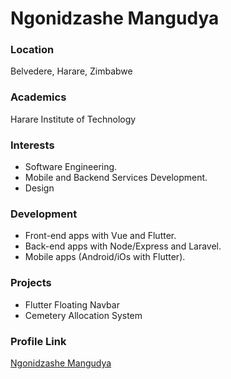 # Ngonidzashe Mangudya

### Location

Belvedere, Harare, Zimbabwe

### Academics

Harare Institute of Technology

### Interests

- Software Engineering.
- Mobile and Backend Services Development.
- Design

### Development

- Front-end apps with Vue and Flutter.
- Back-end apps with Node/Express and Laravel.
- Mobile apps (Android/iOs with Flutter).

### Projects

- Flutter Floating Navbar
- Cemetery Allocation System

### Profile Link

[Ngonidzashe Mangudya](https://github.com/iamngoni)
